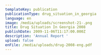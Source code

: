 ```yaml
---
templateKey: publication
publicationType: drug_situation_in_georgia
language: en
image: /media/uploads/screenshot-21-.png
title: Drug Situation In Georgia 2008
publishDate: 2009-11-06T11:17:00.000Z
description: 'Annual Report '
upload: false
enFile: /media/uploads/drug-2008-eng.pdf
---
```



